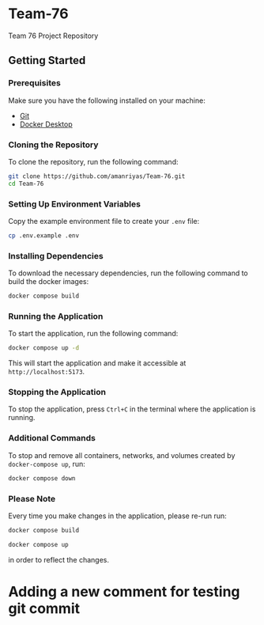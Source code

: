 # Team-76
Team 76 Project Repository
## Getting Started

### Prerequisites
Make sure you have the following installed on your machine:
- [Git](https://git-scm.com/)
- [Docker Desktop](https://www.docker.com/)


### Cloning the Repository
To clone the repository, run the following command:
```bash
git clone https://github.com/amanriyas/Team-76.git
cd Team-76
```

### Setting Up Environment Variables
Copy the example environment file to create your `.env` file:
```bash
cp .env.example .env
```

### Installing Dependencies
To download the necessary dependencies, run the following command to build the docker images:
```bash
docker compose build
```

### Running the Application
To start the application, run the following command:
```bash
docker compose up -d
```

This will start the application and make it accessible at `http://localhost:5173`.

### Stopping the Application
To stop the application, press `Ctrl+C` in the terminal where the application is running.

### Additional Commands
To stop and remove all containers, networks, and volumes created by `docker-compose up`, run:
```bash
docker compose down
```
### Please Note
Every time you make changes in the application, please re-run run:
```bash
docker compose build

docker compose up 
```
in order to reflect the changes.



# Adding a new comment for testing git commit
